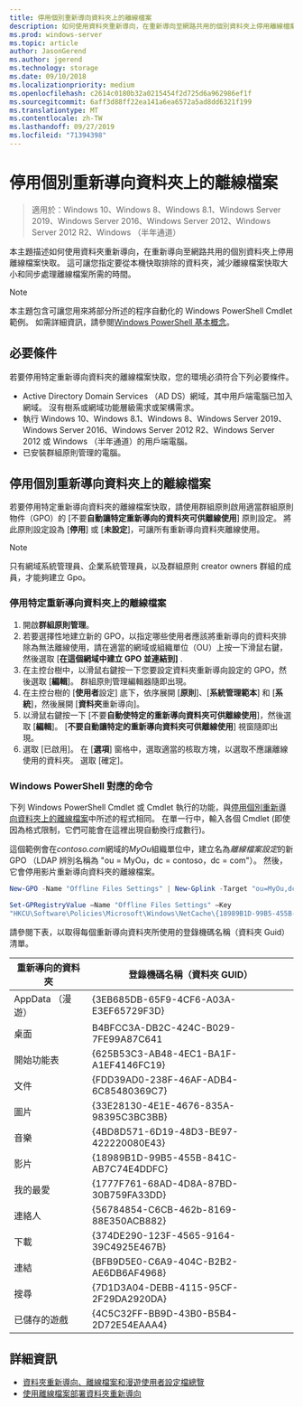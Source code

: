 ```yaml
---
title: 停用個別重新導向資料夾上的離線檔案
description: 如何使用資料夾重新導向，在重新導向至網路共用的個別資料夾上停用離線檔案快取。
ms.prod: windows-server
ms.topic: article
author: JasonGerend
ms.author: jgerend
ms.technology: storage
ms.date: 09/10/2018
ms.localizationpriority: medium
ms.openlocfilehash: c2614c0180b32a0215454f2d725d6a962986ef1f
ms.sourcegitcommit: 6aff3d88ff22ea141a6ea6572a5ad8dd6321f199
ms.translationtype: MT
ms.contentlocale: zh-TW
ms.lasthandoff: 09/27/2019
ms.locfileid: "71394398"
---
```

# <a name="disable-offline-files-on-individual-redirected-folders"></a>停用個別重新導向資料夾上的離線檔案

>適用於：Windows 10、Windows 8、Windows 8.1、Windows Server 2019、Windows Server 2016、Windows Server 2012、Windows Server 2012 R2、Windows （半年通道）

本主題描述如何使用資料夾重新導向，在重新導向至網路共用的個別資料夾上停用離線檔案快取。 這可讓您指定要從本機快取排除的資料夾，減少離線檔案快取大小和同步處理離線檔案所需的時間。

>[!NOTE]
>本主題包含可讓您用來將部分所述的程序自動化的 Windows PowerShell Cmdlet 範例。 如需詳細資訊，請參閱[Windows PowerShell 基本概念](https://docs.microsoft.com/powershell/scripting/getting-started/fundamental/windows-powershell-basics?view=powershell-6)。

## <a name="prerequisites"></a>必要條件

若要停用特定重新導向資料夾的離線檔案快取，您的環境必須符合下列必要條件。

- Active Directory Domain Services （AD DS）網域，其中用戶端電腦已加入網域。 沒有樹系或網域功能層級需求或架構需求。
- 執行 Windows 10、Windows 8.1、Windows 8、Windows Server 2019、Windows Server 2016、Windows Server 2012 R2、Windows Server 2012 或 Windows （半年通道）的用戶端電腦。
- 已安裝群組原則管理的電腦。

## <a name="disabling-offline-files-on-individual-redirected-folders"></a>停用個別重新導向資料夾上的離線檔案

若要停用特定重新導向資料夾的離線檔案快取，請使用群組原則啟用適當群組原則物件（GPO）的 [不要**自動讓特定重新導向的資料夾可供離線使用**] 原則設定。 將此原則設定設為 [**停用**] 或 [**未設定**]，可讓所有重新導向資料夾離線使用。

>[!NOTE]
>只有網域系統管理員、企業系統管理員，以及群組原則 creator owners 群組的成員，才能夠建立 Gpo。

### <a name="to-disable-offline-files-on-specific-redirected-folders"></a>停用特定重新導向資料夾上的離線檔案

1. 開啟**群組原則管理**。
2. 若要選擇性地建立新的 GPO，以指定哪些使用者應該將重新導向的資料夾排除為無法離線使用，請在適當的網域或組織單位（OU）上按一下滑鼠右鍵，然後選取 [**在這個網域中建立 GPO 並連結到]** .
3. 在主控台樹中，以滑鼠右鍵按一下您要設定資料夾重新導向設定的 GPO，然後選取 [**編輯**]。 群組原則管理編輯器隨即出現。
4. 在主控台樹的 [**使用者**設定] 底下，依序展開 [**原則**]、[**系統管理範本**] 和 [**系統**]，然後展開 [**資料夾**重新導向]。
5. 以滑鼠右鍵按一下 [不要**自動使特定的重新導向資料夾可供離線使用**]，然後選取 [**編輯**]。 [**不要自動讓特定的重新導向資料夾可供離線使用**] 視窗隨即出現。
6. 選取 [已啟用]。 在 [**選項**] 窗格中，選取適當的核取方塊，以選取不應讓離線使用的資料夾。 選取 [確定]。

### <a name="windows-powershell-equivalent-commands"></a>Windows PowerShell 對應的命令

下列 Windows PowerShell Cmdlet 或 Cmdlet 執行的功能，與[停用個別重新導向資料夾上的離線檔案](#disabling-offline-files-on-individual-redirected-folders)中所述的程式相同。 在單一行中，輸入各個 Cmdlet (即使因為格式限制，它們可能會在這裡出現自動換行成數行)。

這個範例會在*contoso.com*網域的*MyOu*組織單位中，建立名為*離線檔案設定*的新 GPO （LDAP 辨別名稱為 "ou = MyOu，dc = contoso，dc = com"）。 然後，它會停用影片重新導向資料夾的離線檔案。

```PowerShell
New-GPO -Name "Offline Files Settings" | New-Gplink -Target "ou=MyOu,dc=contoso,dc=com" -LinkEnabled Yes

Set-GPRegistryValue –Name "Offline Files Settings" –Key
"HKCU\Software\Policies\Microsoft\Windows\NetCache\{18989B1D-99B5-455B-841C-AB7C74E4DDFC}" -ValueName DisableFRAdminPinByFolder –Type DWORD –Value 1
```

請參閱下表，以取得每個重新導向資料夾所使用的登錄機碼名稱（資料夾 Guid）清單。

|重新導向的資料夾|登錄機碼名稱（資料夾 GUID）|
|---|---|
|AppData （漫遊）|{3EB685DB-65F9-4CF6-A03A-E3EF65729F3D}|
|桌面|B4BFCC3A-DB2C-424C-B029-7FE99A87C641|
|開始功能表|{625B53C3-AB48-4EC1-BA1F-A1EF4146FC19}|
|文件|{FDD39AD0-238F-46AF-ADB4-6C85480369C7}|
|圖片|{33E28130-4E1E-4676-835A-98395C3BC3BB}|
|音樂|{4BD8D571-6D19-48D3-BE97-422220080E43}|
|影片|{18989B1D-99B5-455B-841C-AB7C74E4DDFC}|
|我的最愛|{1777F761-68AD-4D8A-87BD-30B759FA33DD}|
|連絡人|{56784854-C6CB-462b-8169-88E350ACB882}|
|下載|{374DE290-123F-4565-9164-39C4925E467B}|
|連結|{BFB9D5E0-C6A9-404C-B2B2-AE6DB6AF4968}|
|搜尋|{7D1D3A04-DEBB-4115-95CF-2F29DA2920DA}|
|已儲存的遊戲|{4C5C32FF-BB9D-43B0-B5B4-2D72E54EAAA4}|

## <a name="more-information"></a>詳細資訊

- [資料夾重新導向、離線檔案和漫遊使用者設定檔總覽](folder-redirection-rup-overview.md)
- [使用離線檔案部署資料夾重新導向](deploy-folder-redirection.md)
